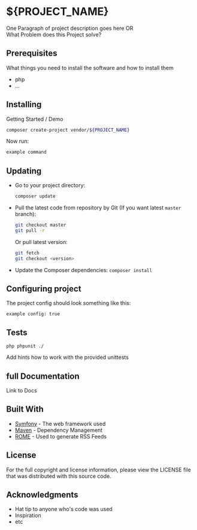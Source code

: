 # ${PROJECT_NAME}

One Paragraph of project description goes here OR  
What Problem does this Project solve?

## Prerequisites

What things you need to install the software and how to install them

- php
- ...

## Installing

Getting Started / Demo
```bash
composer create-project vendor/${PROJECT_NAME}
```

Now run:
```bash
example command
```

## Updating
 
- Go to your project directory:
 
     ```bash
     composer update 
     ```
 
- Pull the latest code from repository by Git (If you want latest `master` branch):
 
     ```bash
     git checkout master
     git pull -r
     ```
 
     Or pull latest version:
 
     ```bash
     git fetch
     git checkout <version>
     ```
 
- Update the Composer dependencies: `composer install`

## Configuring project

The project config should look something like this:

```
example config: true
```

## Tests

```
php phpunit ./
```

Add hints how to work with the provided unittests  

## full Documentation

Link to Docs

## Built With

* [Symfony](http://www.symfony.com) - The web framework used
* [Maven](https://maven.apache.org/) - Dependency Management
* [ROME](https://rometools.github.io/rome/) - Used to generate RSS Feeds

## License

For the full copyright and license information, please view the LICENSE file that was distributed with this source code.

## Acknowledgments

* Hat tip to anyone who's code was used
* Inspiration
* etc
